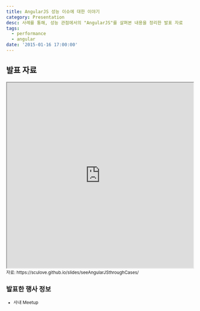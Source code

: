 ```yaml
---
title: AngularJS 성능 이슈에 대한 이야기
category: Presentation
desc: 사례를 통해, 성능 관점에서의 "AngularJS"를 살펴본 내용을 정리한 발표 자료
tags:
  - performance
  - angular
date: '2015-01-16 17:00:00'
---
```


## 발표 자료

<iframe src="https://sculove.github.io/slides/seeAngularJSthroughCases/" width="100%" height="500px"></iframe>
<small>자료: https://sculove.github.io/slides/seeAngularJSthroughCases/</samll>

## 발표한 행사 정보

- 사내 Meetup
